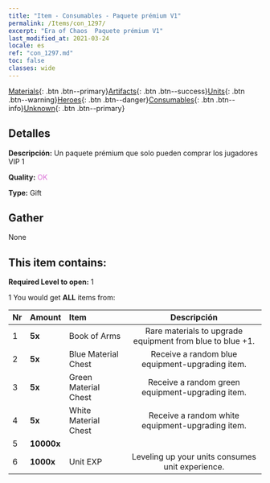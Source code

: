 ```yaml
---
title: "Item - Consumables - Paquete prémium V1"
permalink: /Items/con_1297/
excerpt: "Era of Chaos  Paquete prémium V1"
last_modified_at: 2021-03-24
locale: es
ref: "con_1297.md"
toc: false
classes: wide
---
```

 [Materials](/es/Items/){: .btn .btn--primary}[Artifacts](/es/Items/Artifacts/){: .btn .btn--success}[Units](/es/Items/Units/){: .btn .btn--warning}[Heroes](/es/Items/Heroes/){: .btn .btn--danger}[Consumables](/es/Items/Consumables/){: .btn .btn--info}[Unknown](/es/Items/Unknown/){: .btn .btn--primary}

## Detalles
 **Descripción:** Un paquete prémium que solo pueden comprar los jugadores VIP 1

 **Quality:** <span style="color: #DA70D6">OK</span>

 **Type:** Gift

## Gather

  None

## This item contains:

 **Required Level to open:** 1

 1 You would get **ALL** items  from:

  | Nr | Amount |     Item    | Descripción |
  |:---|:-------|:------------|:-----------:|
  | 1 |  **5x** | Book of Arms | Rare materials to upgrade equipment from blue to blue +1.  | 
  | 2 |  **5x** | Blue Material Chest | Receive a random blue equipment-upgrading item.  | 
  | 3 |  **5x** | Green Material Chest | Receive a random green equipment-upgrading item.  | 
  | 4 |  **5x** | White Material Chest | Receive a random white equipment-upgrading item.  | 
  | 5 |  **10000x** | <i class="fas fa-coins"/> |  | 
  | 6 |  **1000x** | Unit EXP | Leveling up your units consumes unit experience.  | 
